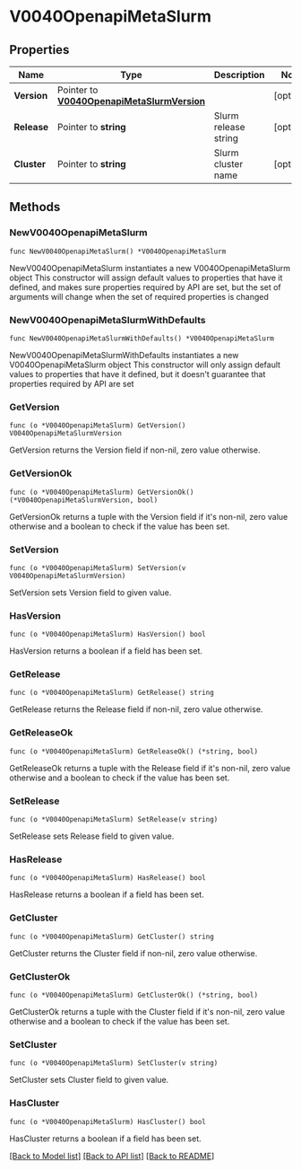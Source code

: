 # V0040OpenapiMetaSlurm

## Properties

Name | Type | Description | Notes
------------ | ------------- | ------------- | -------------
**Version** | Pointer to [**V0040OpenapiMetaSlurmVersion**](V0040OpenapiMetaSlurmVersion.md) |  | [optional] 
**Release** | Pointer to **string** | Slurm release string | [optional] 
**Cluster** | Pointer to **string** | Slurm cluster name | [optional] 

## Methods

### NewV0040OpenapiMetaSlurm

`func NewV0040OpenapiMetaSlurm() *V0040OpenapiMetaSlurm`

NewV0040OpenapiMetaSlurm instantiates a new V0040OpenapiMetaSlurm object
This constructor will assign default values to properties that have it defined,
and makes sure properties required by API are set, but the set of arguments
will change when the set of required properties is changed

### NewV0040OpenapiMetaSlurmWithDefaults

`func NewV0040OpenapiMetaSlurmWithDefaults() *V0040OpenapiMetaSlurm`

NewV0040OpenapiMetaSlurmWithDefaults instantiates a new V0040OpenapiMetaSlurm object
This constructor will only assign default values to properties that have it defined,
but it doesn't guarantee that properties required by API are set

### GetVersion

`func (o *V0040OpenapiMetaSlurm) GetVersion() V0040OpenapiMetaSlurmVersion`

GetVersion returns the Version field if non-nil, zero value otherwise.

### GetVersionOk

`func (o *V0040OpenapiMetaSlurm) GetVersionOk() (*V0040OpenapiMetaSlurmVersion, bool)`

GetVersionOk returns a tuple with the Version field if it's non-nil, zero value otherwise
and a boolean to check if the value has been set.

### SetVersion

`func (o *V0040OpenapiMetaSlurm) SetVersion(v V0040OpenapiMetaSlurmVersion)`

SetVersion sets Version field to given value.

### HasVersion

`func (o *V0040OpenapiMetaSlurm) HasVersion() bool`

HasVersion returns a boolean if a field has been set.

### GetRelease

`func (o *V0040OpenapiMetaSlurm) GetRelease() string`

GetRelease returns the Release field if non-nil, zero value otherwise.

### GetReleaseOk

`func (o *V0040OpenapiMetaSlurm) GetReleaseOk() (*string, bool)`

GetReleaseOk returns a tuple with the Release field if it's non-nil, zero value otherwise
and a boolean to check if the value has been set.

### SetRelease

`func (o *V0040OpenapiMetaSlurm) SetRelease(v string)`

SetRelease sets Release field to given value.

### HasRelease

`func (o *V0040OpenapiMetaSlurm) HasRelease() bool`

HasRelease returns a boolean if a field has been set.

### GetCluster

`func (o *V0040OpenapiMetaSlurm) GetCluster() string`

GetCluster returns the Cluster field if non-nil, zero value otherwise.

### GetClusterOk

`func (o *V0040OpenapiMetaSlurm) GetClusterOk() (*string, bool)`

GetClusterOk returns a tuple with the Cluster field if it's non-nil, zero value otherwise
and a boolean to check if the value has been set.

### SetCluster

`func (o *V0040OpenapiMetaSlurm) SetCluster(v string)`

SetCluster sets Cluster field to given value.

### HasCluster

`func (o *V0040OpenapiMetaSlurm) HasCluster() bool`

HasCluster returns a boolean if a field has been set.


[[Back to Model list]](../README.md#documentation-for-models) [[Back to API list]](../README.md#documentation-for-api-endpoints) [[Back to README]](../README.md)


